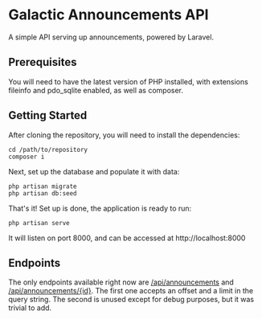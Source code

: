 # Galactic Announcements API

A simple API serving up announcements, powered by Laravel.

## Prerequisites

You will need to have the latest version of PHP installed, with extensions fileinfo and pdo_sqlite enabled, as well as composer.

## Getting Started

After cloning the repository, you will need to install the dependencies:

```
cd /path/to/repository
composer i
```

Next, set up the database and populate it with data:

```
php artisan migrate
php artisan db:seed
```

That's it! Set up is done, the application is ready to run:

```
php artisan serve
```

It will listen on port 8000, and can be accessed at http://localhost:8000

## Endpoints

The only endpoints available right now are [/api/announcements](http://localhost:8000/api/announcements) and [/api/announcements/{id}](http://localhost:8000/api/announcements/1). The first one accepts an offset and a limit in the query string. The second is unused except for debug purposes, but it was trivial to add.